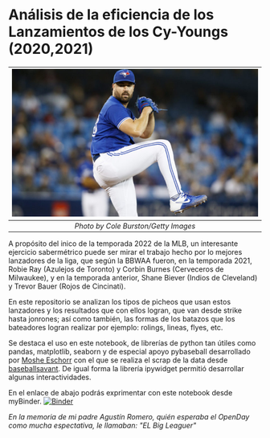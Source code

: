 # Análisis de la eficiencia de los Lanzamientos de los Cy-Youngs (2020,2021)

| ![Robie.jpg](Robie.jpg) | 
|:--:| 
| *Photo by Cole Burston/Getty Images* |

A propósito del inico de la temporada 2022 de la MLB, un interesante ejercicio sabermétrico puede ser mirar el trabajo hecho por lo mejores lanzadores de la liga, que según la BBWAA fueron, en la temporada 2021, Robie Ray (Azulejos de Toronto) y Corbin Burnes (Cerveceros de Milwaukee), y en la temporada anterior, Shane Biever (Indios de Cleveland) y Trevor Bauer (Rojos de Cincinati). 

En este repositorio se analizan los tipos de picheos que usan estos lanzadores y los resultados que con ellos logran, que van desde strike hasta jonrones; así como también, las formas de los batazos que los bateadores logran realizar por ejemplo: rolings, lineas, flyes, etc. 

Se destaca el uso en este notebook, de librerías de python tan útiles como pandas, matplotlib, seaborn y de especial apoyo pybaseball desarrollado por [Moshe Eschorr](https://github.com/schorrm) con el que se realiza el scrap de la data desde [baseballsavant](https://baseballsavant.mlb.com/statcast_search). De igual forma la librería ipywidget permitió desarrollar algunas interactividades. 

En el enlace de abajo podrás exprimentar con este notebook desde myBinder.
[![Binder](https://mybinder.org/badge_logo.svg)](https://mybinder.org/v2/gh/justinRH/BeisbolLanzamientos/brach?labpath=PitchAnalysis.ipynb)

*En la memoria de mi padre Agustín Romero, quién esperaba el OpenDay como mucha espectativa, le llamaban: "EL Big Leaguer"*
